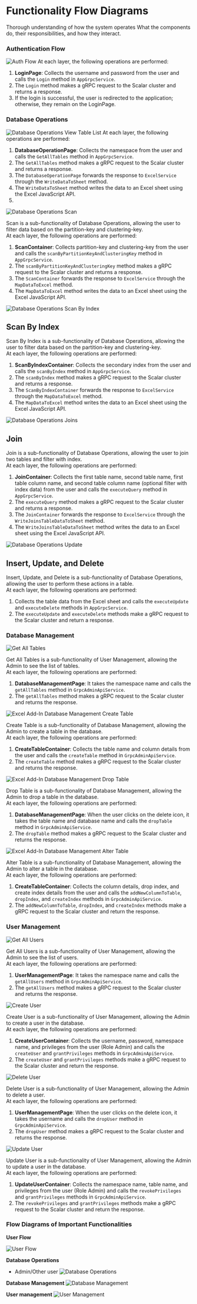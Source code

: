# Functionality Flow Diagrams
Thorough understanding of how the system operates
 What the components do, their responsibilities, and how they interact.

 ### Authentication Flow

![Auth Flow](auth.png)
At each layer, the following operations are performed:

1. **LoginPage**: Collects the username and password from the user and calls the `Login` method in `AppGrpcService`.
2. The `Login` method makes a gRPC request to the Scalar cluster and returns a response.
3. If the login is successful, the user is redirected to the application; otherwise, they remain on the LoginPage.


### Database Operations

![Database Operations View Table List](database-operations-view-table-list.png)
At each layer, the following operations are performed:

1. **DatabaseOperationPage**: Collects the namespace from the user and calls the `GetAllTables` method in `AppGrpcService`.
2. The `GetAllTables` method makes a gRPC request to the Scalar cluster and returns a response.
3. The `DatabaseOperationPage` forwards the response to `ExcelService` through the `WriteDataToSheet` method.
4. The `WriteDataToSheet` method writes the data to an Excel sheet using the Excel JavaScript API.
5. 
![Database Operations Scan](database-operations-scan.png)

Scan is a sub-functionality of Database Operations, allowing the user to filter data based on the partition-key and clustering-key.  
At each layer, the following operations are performed:

1. **ScanContainer**: Collects partition-key and clustering-key from the user and calls the `scanByPartitionKeyAndClusteringKey` method in `AppGrpcService`.
2. The `scanByPartitionKeyAndClusteringKey` method makes a gRPC request to the Scalar cluster and returns a response.
3. The `ScanContainer` forwards the response to `ExcelService` through the `MapDataToExcel` method.
4. The `MapDataToExcel` method writes the data to an Excel sheet using the Excel JavaScript API.

![Database Operations Scan By Index](database-operations-scan-by-index.png)
## Scan By Index
Scan By Index is a sub-functionality of Database Operations, allowing the user to filter data based on the partition-key and clustering-key.  
At each layer, the following operations are performed:

1. **ScanByIndexContainer**: Collects the secondary index from the user and calls the `scanByIndex` method in `AppGrpcService`.
2. The `scanByIndex` method makes a gRPC request to the Scalar cluster and returns a response.
3. The `ScanByIndexContainer` forwards the response to `ExcelService` through the `MapDataToExcel` method.
4. The `MapDataToExcel` method writes the data to an Excel sheet using the Excel JavaScript API.

![Database Operations Joins](database-operations-Joins.png)
## Join
Join is a sub-functionality of Database Operations, allowing the user to join two tables and filter with index.  
At each layer, the following operations are performed:

1. **JoinContainer**: Collects the first table name, second table name, first table column name, and second table column name (optional filter with index data) from the user and calls the `executeQuery` method in `AppGrpcService`.
2. The `executeQuery` method makes a gRPC request to the Scalar cluster and returns a response.
3. The `JoinContainer` forwards the response to `ExcelService` through the `WriteJoinsTableDataToSheet` method.
4. The `WriteJoinsTableDataToSheet` method writes the data to an Excel sheet using the Excel JavaScript API.

![Database Operations Update](database-operations-update.png)

## Insert, Update, and Delete
Insert, Update, and Delete is a sub-functionality of Database Operations, allowing the user to perform these actions in a table.  
At each layer, the following operations are performed:

1. Collects the table data from the Excel sheet and calls the `executeUpdate` and `executeDelete` methods in `AppGrpcService`.
2. The `executeUpdate` and `executeDelete` methods make a gRPC request to the Scalar cluster and return a response.


### Database Management
![Get All Tables](getAllTables.png)

Get All Tables is a sub-functionality of User Management, allowing the Admin to see the list of tables.  
At each layer, the following operations are performed:

1. **DatabaseManagementPage**: It takes the namespace name and calls the `getAllTables` method in `GrpcAdminApiService`.
2. The `getAllTables` method makes a gRPC request to the Scalar cluster and returns the response.

![Excel Add-In Database Management Create Table](excel-add-in-database-management-create-table.png)

Create Table is a sub-functionality of Database Management, allowing the Admin to create a table in the database.  
At each layer, the following operations are performed:

1. **CreateTableContainer**: Collects the table name and column details from the user and calls the `createTable` method in `GrpcAdminApiService`.
2. The `createTable` method makes a gRPC request to the Scalar cluster and returns the response.
   

![Excel Add-In Database Management Drop Table](excel-add-in-database-management-drop-table.png)

Drop Table is a sub-functionality of Database Management, allowing the Admin to drop a table in the database.  
At each layer, the following operations are performed:

1. **DatabaseManagementPage**: When the user clicks on the delete icon, it takes the table name and database name and calls the `dropTable` method in `GrpcAdminApiService`.
2. The `dropTable` method makes a gRPC request to the Scalar cluster and returns the response.

![Excel Add-In Database Management Alter Table](excel-add-in-database-management-alter-table.png)

Alter Table is a sub-functionality of Database Management, allowing the Admin to alter a table in the database.  
At each layer, the following operations are performed:

1. **CreateTableContainer**: Collects the column details, drop index, and create index details from the user and calls the `addNewColumnToTable`, `dropIndex`, and `createIndex` methods in `GrpcAdminApiService`.
2. The `addNewColumnToTable`, `dropIndex`, and `createIndex` methods make a gRPC request to the Scalar cluster and return the response.

### User Management
 ![Get All Users](getAllusers.png)

Get All Users is a sub-functionality of User Management, allowing the Admin to see the list of users.  
At each layer, the following operations are performed:

1. **UserManagementPage**: It takes the namespace name and calls the `getAllUsers` method in `GrpcAdminApiService`.
2. The `getAllUsers` method makes a gRPC request to the Scalar cluster and returns the response.

![Create User](create-user.png)

Create User is a sub-functionality of User Management, allowing the Admin to create a user in the database.  
At each layer, the following operations are performed:

1. **CreateUserContainer**: Collects the username, password, namespace name, and privileges from the user (Role Admin) and calls the `createUser` and `grantPrivileges` methods in `GrpcAdminApiService`.
2. The `createUser` and `grantPrivileges` methods make a gRPC request to the Scalar cluster and return the response.

![Delete User](delete-user.png)

Delete User is a sub-functionality of User Management, allowing the Admin to delete a user.  
At each layer, the following operations are performed:

1. **UserManagementPage**: When the user clicks on the delete icon, it takes the username and calls the `dropUser` method in `GrpcAdminApiService`.
2. The `dropUser` method makes a gRPC request to the Scalar cluster and returns the response.


![Update User](update-user.png)

Update User is a sub-functionality of User Management, allowing the Admin to update a user in the database.  
At each layer, the following operations are performed:

1. **UpdateUserContainer**: Collects the namespace name, table name, and privileges from the user (Role Admin) and calls the `revokePrivileges` and `grantPrivileges` methods in `GrpcAdminApiService`.
2. The `revokePrivileges` and `grantPrivileges` methods make a gRPC request to the Scalar cluster and return the response.

### Flow Diagrams of Important Functionalities

**User Flow**

![User Flow](UserFlow.jpg)

**Database Operations**
- Admin/Other user
![Database Operations](DatabaseOperations.jpg)


**Database Management**
![Database Management](Database%20Management.jpg)

**User management**
![User Management](UserManagement.jpg)






